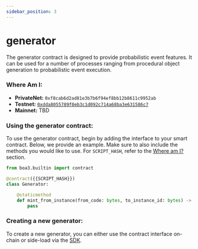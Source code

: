 ```yaml
---
sidebar_position: 3
---
```


# generator
The generator contract is designed to provide probabilistic event features.  It can be used for a number of processes ranging from
procedural object generation to probabilistic event execution.

### Where Am I:
* **PrivateNet:** `0xf8cab6d2ad81e3b7b6f94ef8bb12b8611c9952ab`
* **Testnet:** [`0xdda8055789f0eb3c1d092c714a68ba3e631586c7`](https://dora.coz.io/contract/neo3/testnet_rc4/0xdda8055789f0eb3c1d092c714a68ba3e631586c7)
* **Mainnet:** TBD

### Using the generator contract:
To use the generator contract, begin by adding the interface to your smart contract.  Below, we provide an example.  Make sure to also include the methods you would like to use. For `SCRIPT_HASH`, refer to the [Where am I?](#where-am-i) section.

```python
from boa3.builtin import contract

@contract({{SCRIPT_HASH}})
class Generator:

    @staticmethod
    def mint_from_instance(from_code: bytes, to_instance_id: bytes) -> Dict[str, Any]:
        pass

```

### Creating a new generator:
To create a new generator, you can either use the contract interface on-chain or side-load via the [SDK](/docs/sdk/ts/classes/Generator#createGenerator).




